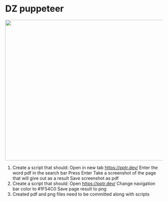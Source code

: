 # DZ puppeteer
 <img src="https://c.tenor.com/IOMLFKCa9ucAAAAC/nope-monkey.gif " width="800" height="450" />


1. Create a script that should:
 Open in new tab https://pptr.dev/
 Enter the word pdf in the search bar
 Press Enter
 Take a screenshot of the page that will give out as a result
 Save screenshot as pdf
2. Create a script that should:
 Open https://pptr.dev/
 Change navigation bar color to #1F54C0
 Save page result to png
3. Created pdf and png files need to be committed along with scripts

